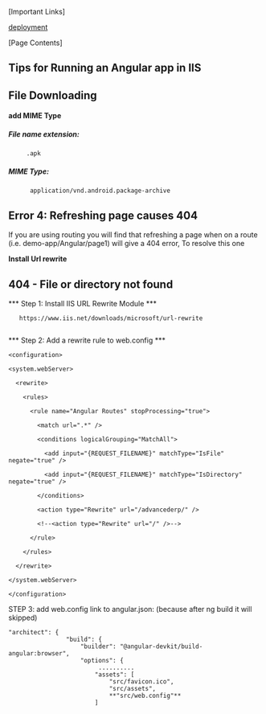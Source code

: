 [Important Links]

[deployment](https://github.com/atiq-shumon/angularframework/blob/master/faq.md)

[Page Contents]

Tips for Running an Angular app in IIS
------------------------------------------------
File Downloading
-------------------------------------------
#### add MIME Type

  ##### File name extension:
         .apk
  ##### MIME Type:
          application/vnd.android.package-archive     

Error 4: Refreshing page causes 404
------------------------------------------------
If you are using routing you will find that refreshing a page when on a route (i.e. demo-app/Angular/page1) will give a 404 error, To resolve this one

**Install Url rewrite**

 404 - File or directory not found
------------------------------------------------

*** Step 1: Install IIS URL Rewrite Module ***

```
   https://www.iis.net/downloads/microsoft/url-rewrite
   
```     

*** Step 2: Add a rewrite rule to web.config ***

```
<configuration>

<system.webServer>

  <rewrite>

    <rules>

      <rule name="Angular Routes" stopProcessing="true">

        <match url=".*" />

        <conditions logicalGrouping="MatchAll">

          <add input="{REQUEST_FILENAME}" matchType="IsFile" negate="true" />

          <add input="{REQUEST_FILENAME}" matchType="IsDirectory" negate="true" />

        </conditions>

        <action type="Rewrite" url="/advancederp/" />

        <!--<action type="Rewrite" url="/" />-->

      </rule>

    </rules>

  </rewrite>

</system.webServer>

</configuration>

```

STEP 3: add web.config link to angular.json: (because after ng build it will skipped)

```
"architect": {
                "build": {
                    "builder": "@angular-devkit/build-angular:browser",
                    "options": {
                         ..........
                        "assets": [
                            "src/favicon.ico",
                            "src/assets",
                            **"src/web.config"**
                        ]

```
